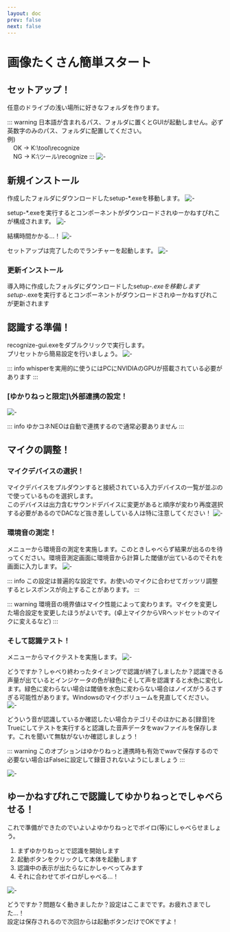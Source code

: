 ```yaml
---
layout: doc
prev: false
next: false
---
```

# 画像たくさん簡単スタート

## セットアップ！
任意のドライブの浅い場所に好きなフォルダを作ります。  

::: warning
日本語が含まれるパス、フォルダに置くとGUIが起動しません。必ず英数字のみのパス、フォルダに配置してください。  
例)  
　OK → K:\tool\recognize  
　NG → K:\ツール\recognize
:::
![-](/images/usage/kantan-setup-01.png)

## 新規インストール
作成したフォルダにダウンロードしたsetup-*.exeを移動します。
![-](/images/usage/kantan-setup-02.png)

setup-*.exeを実行するとコンポーネントがダウンロードされゆーかねすぴれこが構成されます。
![-](/images/usage/kantan-setup-03.png)

結構時間かかる…！
![-](/images/usage/kantan-setup-04.png)

セットアップは完了したのでランチャーを起動します。
![-](/images/usage/kantan-setup-05.png)


### 更新インストール
導入時に作成したフォルダにダウンロードしたsetup-*.exeを移動します  
setup-*.exeを実行するとコンポーネントがダウンロードされゆーかねすぴれこが更新されます


## 認識する準備！
recognize-gui.exeをダブルクリックで実行します。  
プリセットから簡易設定を行いましょう。
![-](/images/usage/kantan-ninshiki-01.png)

::: info
whisperを実用的に使うにはPCにNVIDIAのGPUが搭載されている必要があります
:::

### \[ゆかりねっと限定]\外部連携の設定！
![-](/images/usage/kantan-ninshiki-02.png)

::: info
ゆかコネNEOは自動で連携するので通常必要ありません
:::

## マイクの調整！

### マイクデバイスの選択！
マイクデバイスをプルダウンすると接続されている入力デバイスの一覧が並ぶので使っているものを選択します。  
このデバイスは出力含むサウンドデバイスに変更があると順序が変わり再度選択する必要があるのでDACなど抜き差ししている人は特に注意してください！
![-](/images/usage/kantan-mic-01.png)

### 環境音の測定！
メニューから環境音の測定を実施します。このときしゃべらず結果が出るのを待ってください。環境音測定画面に環境音から計算した閾値が出ているのでそれを画面に入力します。
![-](/images/usage/kantan-mic-02.png)

::: info
この設定は普遍的な設定です。お使いのマイクに合わせてガッツリ調整するとレスポンスが向上することがあります。
:::

::: warning
環境音の境界値はマイク性能によって変わります。マイクを変更した場合設定を変更したほうがよいです。(卓上マイクからVRヘッドセットのマイクに変えるなど)
:::


### そして認識テスト！
メニューからマイクテストを実施します。
![-](/images/usage/kantan-mic-03.png)

どうですか？しゃべり終わったタイミングで認識が終了しましたか？認識できる声量が出ているとインジケータの色が緑色にそして声を認識すると水色に変化します。緑色に変わらない場合は閾値を水色に変わらない場合はノイズがうるさすぎる可能性があります。Windowsのマイクボリュームを見直してください。
![-](/images/usage/kantan-mic-04.png)


どういう音が認識しているか確認したい場合カテゴリそのほかにある\[録音\]をTrueにしてテストを実行すると認識した音声データをwavファイルを保存します。これを聞いて無駄がないか確認しましょう！

::: warning
このオプションはゆかりねっと連携時も有効でwavで保存するので必要ない場合はFalseに設定して録音されないようにしましょう
:::

![-](/images/usage/kantan-mic-05.png)


## ゆーかねすぴれこで認識してゆかりねっとでしゃべらせる！
これで準備ができたのでいよいよゆかりねっとでボイロ(等)にしゃべらせましょう。

1. まずゆかりねっとで認識を開始します
2. 起動ボタンをクリックして本体を起動します
3. 認識中の表示が出たらなにかしゃべってみます
4. それに合わせてボイロがしゃべる…！

![-](/images/usage/kantan-yukanette-01.png)

どうですか？問題なく動きましたか？設定はここまでです。お疲れさまでした…！  
設定は保存されるので次回からは起動ボタンだけでOKですよ！
